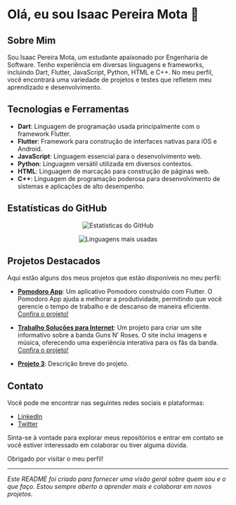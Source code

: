# Olá, eu sou Isaac Pereira Mota 👋

## Sobre Mim

Sou Isaac Pereira Mota, um estudante apaixonado por Engenharia de Software. Tenho experiência em diversas linguagens e frameworks, incluindo Dart, Flutter, JavaScript, Python, HTML e C++. No meu perfil, você encontrará uma variedade de projetos e testes que refletem meu aprendizado e desenvolvimento.

## Tecnologias e Ferramentas

- **Dart**: Linguagem de programação usada principalmente com o framework Flutter.
- **Flutter**: Framework para construção de interfaces nativas para iOS e Android.
- **JavaScript**: Linguagem essencial para o desenvolvimento web.
- **Python**: Linguagem versátil utilizada em diversos contextos.
- **HTML**: Linguagem de marcação para construção de páginas web.
- **C++**: Linguagem de programação poderosa para desenvolvimento de sistemas e aplicações de alto desempenho.

## Estatísticas do GitHub

<p align="center">
  <img src="https://github-readme-stats.vercel.app/api?username=IsaacMota&show_icons=true&hide_title=true&count_private=true&hide=prs&theme=radical" alt="Estatísticas do GitHub"/>
</p>

<p align="center">
  <img src="https://github-readme-stats.vercel.app/api/top-langs/?username=IsaacMota&layout=compact&theme=radical" alt="Linguagens mais usadas"/>
</p>

## Projetos Destacados

Aqui estão alguns dos meus projetos que estão disponíveis no meu perfil:

- **[Pomodoro App](https://github.com/IsaacMota/pomodoro_app)**: Um aplicativo Pomodoro construído com Flutter. O Pomodoro App ajuda a melhorar a produtividade, permitindo que você gerencie o tempo de trabalho e de descanso de maneira eficiente. [Confira o projeto!](https://github.com/IsaacMota/pomodoro_app)

- **[Trabalho Soluções para Internet](https://github.com/IsaacMota/trabalhosolucoesparainternet)**: Um projeto para criar um site informativo sobre a banda Guns N' Roses. O site inclui imagens e música, oferecendo uma experiência interativa para os fãs da banda. [Confira o projeto!](https://github.com/IsaacMota/trabalhosolucoesparainternet)

- **[Projeto 3](link-para-o-repositorio)**: Descrição breve do projeto.

## Contato

Você pode me encontrar nas seguintes redes sociais e plataformas:

- [LinkedIn](https://www.linkedin.com/in/isaacpereiramota) 
- [Twitter](https://twitter.com/isaac_pereira)

Sinta-se à vontade para explorar meus repositórios e entrar em contato se você estiver interessado em colaborar ou tiver alguma dúvida.

Obrigado por visitar o meu perfil!

---

*Este README foi criado para fornecer uma visão geral sobre quem sou e o que faço. Estou sempre aberto a aprender mais e colaborar em novos projetos.*
